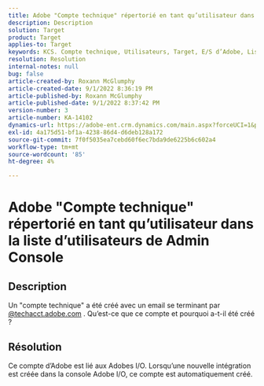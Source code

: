 ```yaml
---
title: Adobe "Compte technique" répertorié en tant qu’utilisateur dans la liste d’utilisateurs de Admin Console
description: Description
solution: Target
product: Target
applies-to: Target
keywords: KCS. Compte technique, Utilisateurs, Target, E/S d’Adobe, Liste d’utilisateurs
resolution: Resolution
internal-notes: null
bug: false
article-created-by: Roxann McGlumphy
article-created-date: 9/1/2022 8:36:19 PM
article-published-by: Roxann McGlumphy
article-published-date: 9/1/2022 8:37:42 PM
version-number: 3
article-number: KA-14102
dynamics-url: https://adobe-ent.crm.dynamics.com/main.aspx?forceUCI=1&pagetype=entityrecord&etn=knowledgearticle&id=31fe9eb6-352a-ed11-9db1-002248086a27
exl-id: 4a175d51-bf1a-4238-86d4-d6deb128a172
source-git-commit: 7f0f5035ea7cebd60f6ec7bda9de6225b6c602a4
workflow-type: tm+mt
source-wordcount: '85'
ht-degree: 4%

---
```


# Adobe &quot;Compte technique&quot; répertorié en tant qu’utilisateur dans la liste d’utilisateurs de Admin Console

## Description


Un &quot;compte technique&quot; a été créé avec un email se terminant par [@techacct.adobe.com](http://techacct.adobe.com) . Qu’est-ce que ce compte et pourquoi a-t-il été créé ?


## Résolution


Ce compte d’Adobe est lié aux Adobes I/O. Lorsqu’une nouvelle intégration est créée dans la console Adobe I/O, ce compte est automatiquement créé.
